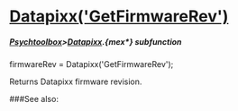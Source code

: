 # [Datapixx('GetFirmwareRev')](Datapixx-GetFirmwareRev) 
##### [Psychtoolbox](Psychtoolbox)>[Datapixx](Datapixx).{mex*} subfunction

firmwareRev = Datapixx('GetFirmwareRev');

Returns Datapixx firmware revision.  
  


###See also:

